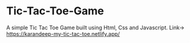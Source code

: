 # Tic-Tac-Toe-Game
A simple Tic Tac Toe Game built using Html, Css and Javascript.
Link-> https://karandeep-my-tic-tac-toe.netlify.app/
